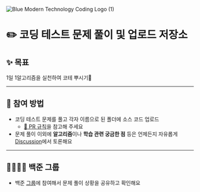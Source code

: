 ![Blue Modern Technology Coding Logo (1)](https://user-images.githubusercontent.com/70932170/203030163-57c0cb4b-9e94-44c1-a290-d2979a99158d.png)

# ✏️ 코딩 테스트 문제 풀이 및 업로드 저장소

## ✨ 목표

1일 1알고리즘을 실천하여 코테 뿌시기👊

---

## 📌 참여 방법

- 코딩 테스트 문제를 풀고 각자 이름으로 된 폴더에 소스 코드 업로드
  - [🧲 PR 규칙](https://github.com/Hyyena/Coding-Test-Study/blob/main/docs/%F0%9F%A7%B2%20PR%20%26%20Commit%20Rules.md)을 참고해 주세요
- 문제 풀이 이외에 **알고리즘**이나 **학습 관련 궁금한 점** 등은 언제든지 자유롭게 [Discussion](https://github.com/Coding-Test-Study-Group/Coding-Test-Study/discussions)에서 토론해요

---

## 👨‍👩‍👧‍👦 백준 그룹

- 백준 [그룹](https://www.acmicpc.net/group/16140)에 참여해서 문제 풀이 상황을 공유하고 확인해요
